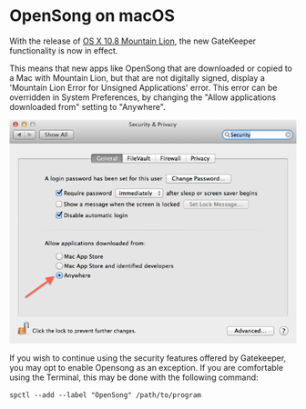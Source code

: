 # OpenSong on macOS

With the release of [OS X 10.8 Mountain Lion](http://www.apple.com/osx/), the new GateKeeper functionality is now in effect.

This means that new apps like OpenSong that are downloaded or copied to a Mac with Mountain Lion, but that are not digitally signed, display a 'Mountain Lion Error for Unsigned Applications' error. This error can be overridden in System Preferences, by changing the "Allow applications downloaded from" setting to "Anywhere".

![MacOS Install from Anywhere](../images/macos_install_from_anywhere.png)

If you wish to continue using the security features offered by Gatekeeper, you may opt to enable Opensong as an exception. If you are comfortable using the Terminal, this may be done with the following command:

```
spctl --add --label "OpenSong" /path/to/program
```
